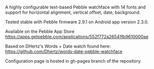 A highly configurable text-based Pebble watchface with 14 fonts and support for horizontal alignment, vertical offset, date, background.

Tested stable with Pebble firmware 2.9.1 on Android app version 2.3.0.

Available on the Pebble App Store https://apps.getpebble.com/applications/552f772a26541fb9610000ae

Based on DHertz's Words + Date watch found here: https://github.com/Dhertz/words-date-pebble-watchface

Configuration page is hosted in gh-pages branch of the repository.
